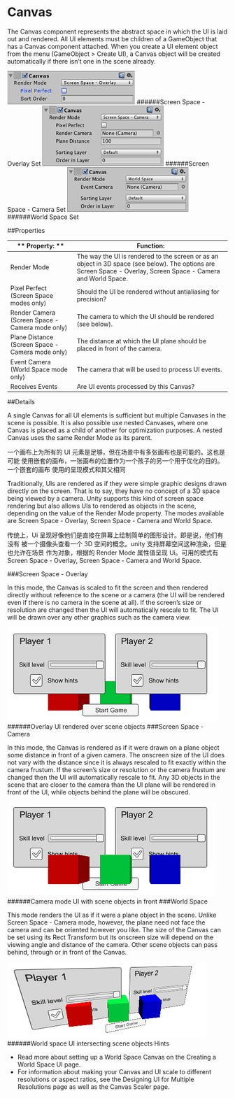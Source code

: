 # Canvas

The Canvas component represents the abstract space in which the UI is laid out and rendered. All UI elements must be children of a GameObject that has a Canvas component attached. When you create a UI element object from the menu (GameObject > Create UI), a Canvas object will be created automatically if there isn’t one in the scene already.

![](Main/UI_CanvasInspector.png)
######Screen Space - Overlay Set
![](Main/UI_CanvasScreenSpaceCameraInspector.png)
######Screen Space - Camera Set
![](Main/UI_CanvasWorldSpaceInspector.png)
######World Space Set

##Properties

|** Property:	** | **Function:** |
| -- | -- |
| Render Mode	 | The way the UI is rendered to the screen or as an object in 3D space (see below). The options are Screen Space - Overlay, Screen Space - Camera and World Space. |
| Pixel Perfect (Screen Space modes only)	 | Should the UI be rendered without antialiasing for precision? |
| Render Camera (Screen Space - Camera mode only)	 | The camera to which the UI should be rendered (see below). |
| Plane Distance (Screen Space - Camera mode only)	 | The distance at which the UI plane should be placed in front of the camera. |
| Event Camera (World Space mode only)	 | The camera that will be used to process UI events. |
| Receives Events	 | Are UI events processed by this Canvas? |

##Details

A single Canvas for all UI elements is sufficient but multiple Canvases in the scene is possible. It is also possible use nested Canvases, where one Canvas is placed as a child of another for optimization purposes. A nested Canvas uses the same Render Mode as its parent.

一个画布上为所有的 UI 元素是足够，但在场景中有多张画布也是可能的。这也是可能 使用嵌套的画布，一张画布的位置作为一个孩子的另一个用于优化的目的。一个嵌套的画布 使用的呈现模式和其父相同

Traditionally, UIs are rendered as if they were simple graphic designs drawn directly on the screen. That is to say, they have no concept of a 3D space being viewed by a camera. Unity supports this kind of screen space rendering but also allows UIs to rendered as objects in the scene, depending on the value of the Render Mode property. The modes available are Screen Space - Overlay, Screen Space - Camera and World Space.

传统上，Ui 呈现好像他们是直接在屏幕上绘制简单的图形设计。即是说，他们有没有 被一个摄像头查看一个 3D 空间的概念。unity 支持屏幕空间这种渲染，但是也允许在场景 作为对象，根据的 Render Mode 属性值呈现 Ui。可用的模式有 Screen Space - Overlay, Screen Space - Camera and World Space.

###Screen Space - Overlay

In this mode, the Canvas is scaled to fit the screen and then rendered directly without reference to the scene or a camera (the UI will be rendered even if there is no camera in the scene at all). If the screen’s size or resolution are changed then the UI will automatically rescale to fit. The UI will be drawn over any other graphics such as the camera view.

![](Main/CanvasOverlay.png)
######Overlay UI rendered over scene objects
###Screen Space - Camera

In this mode, the Canvas is rendered as if it were drawn on a plane object some distance in front of a given camera. The onscreen size of the UI does not vary with the distance since it is always rescaled to fit exactly within the camera frustum. If the screen’s size or resolution or the camera frustum are changed then the UI will automatically rescale to fit. Any 3D objects in the scene that are closer to the camera than the UI plane will be rendered in front of the UI, while objects behind the plane will be obscured.

![](Main/CanvasCamera.png)
######Camera mode UI with scene objects in front
###World Space

This mode renders the UI as if it were a plane object in the scene. Unlike Screen Space - Camera mode, however, the plane need not face the camera and can be oriented however you like. The size of the Canvas can be set using its Rect Transform but its onscreen size will depend on the viewing angle and distance of the camera. Other scene objects can pass behind, through or in front of the Canvas.

![](Main/CanvasWorldSpace.png)
######World space UI intersecting scene objects
Hints

* Read more about setting up a World Space Canvas on the Creating a World Space UI page.
* For information about making your Canvas and UI scale to different resolutions or aspect ratios, see the Designing UI for Multiple Resolutions page as well as the Canvas Scaler page.
